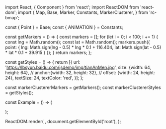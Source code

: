 import React, { Component } from 'react';
import ReactDOM from 'react-dom';
import {
  Map,
  Base,
  Marker,
  Constants,
  MarkerClusterer,
} from 'rc-bmap';

const { Point } = Base;
const { ANIMATION } = Constants;

const getMarkers = () => {
  const markers = [];
  for (let i = 0; i < 100; i += 1) {
    const lng = Math.random();
    const lat = Math.random();
    markers.push({
      point:  {
        lng: Math.sign(lng - 0.5) * lng * 0.1 + 116.404,
        lat: Math.sign(lat - 0.5) * lat * 0.1 + 39.915
      }
    });
  }
  return markers;
};

const getStyles = () => {
  return [{
    url: 'https://lbsyun.baidu.com/jsdemo/img/tianAnMen.jpg',
    size: {width: 64, height: 64},
    // anchor:{width: 32, height: 32},
    // offset: {width: 24, height: 24},
    textSize: 24,
    textColor: 'red',
  }];
};

const markerClustererMarkers = getMarkers();
const markerClustererStyles = getStyles();


const Example = () => (
  <div style={{ height: '100vh' }}>
    <Map
      ak="WAeVpuoSBH4NswS30GNbCRrlsmdGB5Gv"
      zoom={15}
      scrollWheelZoom
    >
      <Point name="center" lng="116.404" lat="39.915" />
      <MarkerClusterer
        markers={markerClustererMarkers}
        // styles={markerClustererStyles}
      />
    </Map>
  </div>
);

ReactDOM.render(
  <Example />,
  document.getElementById('root'),
);
